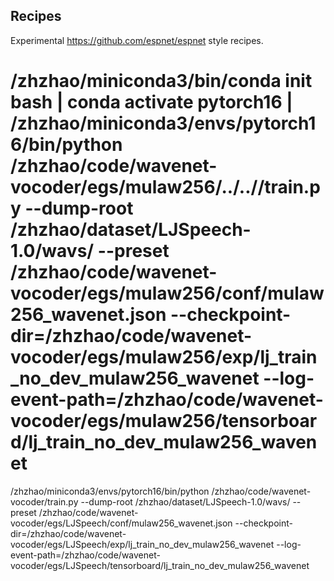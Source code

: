 ## Recipes

Experimental https://github.com/espnet/espnet style recipes.


# /zhzhao/miniconda3/bin/conda init bash | conda activate pytorch16 | /zhzhao/miniconda3/envs/pytorch16/bin/python /zhzhao/code/wavenet-vocoder/egs/mulaw256/../..//train.py --dump-root /zhzhao/dataset/LJSpeech-1.0/wavs/ --preset /zhzhao/code/wavenet-vocoder/egs/mulaw256/conf/mulaw256_wavenet.json --checkpoint-dir=/zhzhao/code/wavenet-vocoder/egs/mulaw256/exp/lj_train_no_dev_mulaw256_wavenet --log-event-path=/zhzhao/code/wavenet-vocoder/egs/mulaw256/tensorboard/lj_train_no_dev_mulaw256_wavenet

/zhzhao/miniconda3/envs/pytorch16/bin/python /zhzhao/code/wavenet-vocoder/train.py  --dump-root /zhzhao/dataset/LJSpeech-1.0/wavs/  --preset /zhzhao/code/wavenet-vocoder/egs/LJSpeech/conf/mulaw256_wavenet.json  --checkpoint-dir=/zhzhao/code/wavenet-vocoder/egs/LJSpeech/exp/lj_train_no_dev_mulaw256_wavenet  --log-event-path=/zhzhao/code/wavenet-vocoder/egs/LJSpeech/tensorboard/lj_train_no_dev_mulaw256_wavenet
